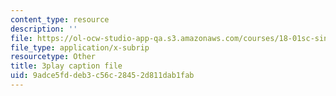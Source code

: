 ```yaml
---
content_type: resource
description: ''
file: https://ol-ocw-studio-app-qa.s3.amazonaws.com/courses/18-01sc-single-variable-calculus-fall-2010/9adce5fddeb3c56c28452d811dab1fab_al2lzKq4o5E.srt
file_type: application/x-subrip
resourcetype: Other
title: 3play caption file
uid: 9adce5fd-deb3-c56c-2845-2d811dab1fab
---
```

